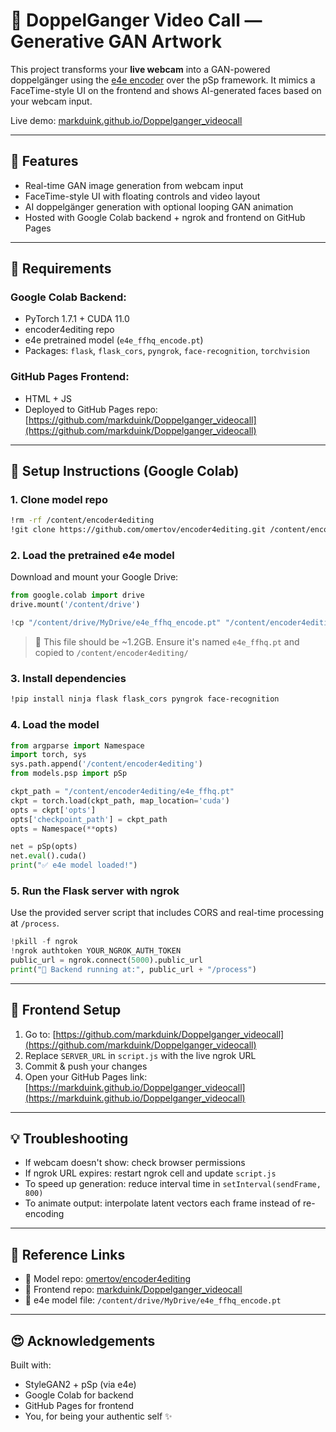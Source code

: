 # 👯 DoppelGanger Video Call — Generative GAN Artwork

This project transforms your **live webcam** into a GAN-powered doppelgänger using the [e4e encoder](https://github.com/omertov/encoder4editing) over the pSp framework. It mimics a FaceTime-style UI on the frontend and shows AI-generated faces based on your webcam input.

Live demo: [markduink.github.io/Doppelganger_videocall](https://markduink.github.io/Doppelganger_videocall)

---

## 🚀 Features

- Real-time GAN image generation from webcam input  
- FaceTime-style UI with floating controls and video layout  
- AI doppelgänger generation with optional looping GAN animation  
- Hosted with Google Colab backend + ngrok and frontend on GitHub Pages

---

## 🫠 Requirements

### Google Colab Backend:

- PyTorch 1.7.1 + CUDA 11.0  
- encoder4editing repo  
- e4e pretrained model (`e4e_ffhq_encode.pt`)  
- Packages: `flask`, `flask_cors`, `pyngrok`, `face-recognition`, `torchvision`

### GitHub Pages Frontend:

- HTML + JS  
- Deployed to GitHub Pages repo: [https://github.com/markduink/Doppelganger_videocall](https://github.com/markduink/Doppelganger_videocall)

---

## 🔧 Setup Instructions (Google Colab)

### 1. Clone model repo

```bash
!rm -rf /content/encoder4editing
!git clone https://github.com/omertov/encoder4editing.git /content/encoder4editing
```

### 2. Load the pretrained e4e model

Download and mount your Google Drive:

```python
from google.colab import drive
drive.mount('/content/drive')

!cp "/content/drive/MyDrive/e4e_ffhq_encode.pt" "/content/encoder4editing/e4e_ffhq.pt"
```

> 🔗 This file should be ~1.2GB. Ensure it's named `e4e_ffhq.pt` and copied to `/content/encoder4editing/`

### 3. Install dependencies

```bash
!pip install ninja flask flask_cors pyngrok face-recognition
```

### 4. Load the model

```python
from argparse import Namespace
import torch, sys
sys.path.append('/content/encoder4editing')
from models.psp import pSp

ckpt_path = "/content/encoder4editing/e4e_ffhq.pt"
ckpt = torch.load(ckpt_path, map_location='cuda')
opts = ckpt['opts']
opts['checkpoint_path'] = ckpt_path
opts = Namespace(**opts)

net = pSp(opts)
net.eval().cuda()
print("✅ e4e model loaded!")
```

### 5. Run the Flask server with ngrok

Use the provided server script that includes CORS and real-time processing at `/process`.

```python
!pkill -f ngrok
!ngrok authtoken YOUR_NGROK_AUTH_TOKEN
public_url = ngrok.connect(5000).public_url
print("🚀 Backend running at:", public_url + "/process")
```

---

## 📱 Frontend Setup

1. Go to: [https://github.com/markduink/Doppelganger_videocall](https://github.com/markduink/Doppelganger_videocall)
2. Replace `SERVER_URL` in `script.js` with the live ngrok URL
3. Commit & push your changes
4. Open your GitHub Pages link: [https://markduink.github.io/Doppelganger_videocall](https://markduink.github.io/Doppelganger_videocall)

---

## 💡 Troubleshooting

- If webcam doesn't show: check browser permissions  
- If ngrok URL expires: restart ngrok cell and update `script.js`  
- To speed up generation: reduce interval time in `setInterval(sendFrame, 800)`  
- To animate output: interpolate latent vectors each frame instead of re-encoding

---

## 📂 Reference Links

- 🔗 Model repo: [omertov/encoder4editing](https://github.com/omertov/encoder4editing)
- 📁 Frontend repo: [markduink/Doppelganger_videocall](https://github.com/markduink/Doppelganger_videocall)
- 📀 e4e model file: `/content/drive/MyDrive/e4e_ffhq_encode.pt`

---

## 😍 Acknowledgements

Built with:

- StyleGAN2 + pSp (via e4e)  
- Google Colab for backend  
- GitHub Pages for frontend  
- You, for being your authentic self ✨
